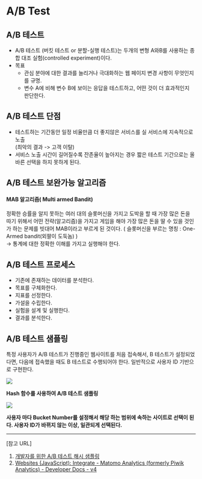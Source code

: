 # A/B Test

## A/B 테스트

* A/B 테스트 (버킷 테스트 or 분할-실행 테스트)는 두개의 변형 A와B를 사용하는 종합 대조 실험(controlled experiment)이다.&#x20;
* 목표&#x20;
  * 관심 분야에 대한 결과를 늘리거나 극대화하는 웹 페이지 변경 사항이 무엇인지를 규명.&#x20;
  * 변수 A에 비해 변수 B에 보이는 응답을 테스트하고, 어떤 것이 더 효과적인지 판단한다.

## A/B 테스트 단점

* 테스트하는 기간동안 일정 비율만큼 더 좋지않은 서비스를 실 서비스에 지속적으로 노출 \
  (최악의 결과 -> 고객 이탈)&#x20;
* 서비스 노출 시간이 길어질수록 잔존율이 높아지는 경우 짧은 테스트 기간으로는 올바른 선택을 하지 못하게 된다.

## A/B 테스트 보완가능 알고리즘

#### MAB 알고리즘( Multi armed Bandit)

정확한 승률을 알지 못하는 여러 대의 슬롯머신을 가지고 도박을 할 때 가장 많은 돈을 따기 위해서 어떤 전략(알고리즘)을 가지고 게임을 해야 가장 많은 돈을 딸 수 있을 것인가 하는 문제를 빗대어 MAB이라고 부르게 된 것이다. ( 슬롯머신을 부르는 명칭 : One-Armed bandit(외팔이 도둑놈) ) \
\-> 통계에 대한 정확한 이해를 가지고 실행해야 한다.

## A/B 테스트 프로세스

* 기존에 존재하는 데이터를 분석한다.
* 목표를 구체화한다.&#x20;
* 지표를 선정한다.&#x20;
* 가설을 수립한다.&#x20;
* 실험을 설계 및 실행한다.&#x20;
* 결과를 분석한다.

## A/B 테스트 샘플링

특정 사용자가 A/B 테스트가 진행중인 웹사이트를 처음 접속해서, B 테스트가 설정되었다면, 다음에 접속했을 때도 B 테스트로 수행되어야 한다. 일반적으로 사용자 ID 기반으로 구현한다.

![](https://lh5.googleusercontent.com/MkZqsHtQ1sxXKIFi7a1fqX44q5KEirkfpFzVRclUXuDj22NHKOaguHMja3l6Hi5lmhVvxuqI6EnUeXG6-QmplK1ZdNOy5L6hKjeSMqUK-BMvScUlaCE9l1bbfAzk5NwBdXlSx2uH)

**Hash 함수를 사용하여 A/B 테스트 샘플링**

![](https://lh4.googleusercontent.com/IdzgmbM0lFWlC4pELG9lJqDeFGoO4VftQXXJnD6uTjeF0chW-RjdPP-P4YnlkurXapNeetU6czDP0\_7TcTJusoLrh\_3D5nZfmwyn9xM4Skf1qXZxltdB6gUcBFQ\_bG4dSVprJoj\_)

**사용자 마다 Bucket Number를 설정해서 해당 하는 범위에 속하는 사이트로 선택이 된다. 사용자 ID가 바뀌지 않는 이상, 일관되게 선택된다.**

****

\[참고 URL]&#x20;

1. [개발자를 위한 A/B 테스트 해시 샘플링](https://brunch.co.kr/@springboot/283)
2. [Websites (JavaScript): Integrate - Matomo Analytics (formerly Piwik Analytics) - Developer Docs - v4](https://developer.matomo.org/guides/ab-tests/browser)
